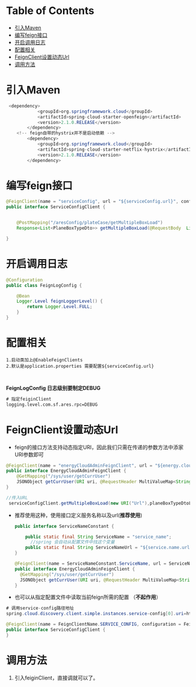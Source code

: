 # Table of Contents

* [引入Maven](#引入maven)
* [编写feign接口](#编写feign接口)
* [开启调用日志](#开启调用日志)
* [配置相关](#配置相关)
* [FeignClient设置动态Url](#feignclient设置动态url)
* [调用方法](#调用方法)






# 引入Maven

```java
 <dependency>
            <groupId>org.springframework.cloud</groupId>
            <artifactId>spring-cloud-starter-openfeign</artifactId>
            <version>2.1.0.RELEASE</version>
        </dependency>
    <!-- feign自带的hystrix并不是启动依赖 -->
        <dependency>
            <groupId>org.springframework.cloud</groupId>
            <artifactId>spring-cloud-starter-netflix-hystrix</artifactId>
            <version>2.1.0.RELEASE</version>
        </dependency>
```



# 编写feign接口

```java
@FeignClient(name = "serviceConfig", url = "${serviceConfig.url}", configuration = FeignLogConfig.class)
public interface ServiceConfigClient {


    @PostMapping("/aresConfig/plateCase/getMultipleBoxLoad")
    Response<List<PlaneBoxTypeDto>> getMultipleBoxLoad(@RequestBody  List<PlaneBoxTypeDto> planeBoxTypeDtoList);

}
```



# 开启调用日志

```java
@Configuration
public class FeignLogConfig {

    @Bean
    Logger.Level feignLoggerLevel() {
        return Logger.Level.FULL;
    }
}
```



# 配置相关

```
1.启动类加上@EnableFeignClients
2.默认是application.properties 需要配置${serviceConfig.url}



```



**FeignLogConfig 日志级别要制定DEBUG**

```xml
# 指定feiginClient
logging.level.com.sf.ares.rpc=DEBUG
```



# FeignClient设置动态Url



+ feign的接口方法支持动态指定URI，因此我们只需在传递的参数方法中添家URI参数即可

```java
@FeignClient(name = "energyCloudAdminFeignClient", url = "${energy.cloud.url}")
public interface EnergyCloudAdminFeignClient {
	@GetMapping("/sys/user/getCurrUser")
	JSONObject getCurrUser(URI uri, @RequestHeader MultiValueMap<String, String> headers, @RequestParam Map<String, String> bodies);
}

//传入URL
 serviceConfigClient.getMultipleBoxLoad(new URI("Url"),planeBoxTypeDtoList);

```



+ 推荐使用这种，使用接口定义服务名称以及url(**推荐使用**)


  ```java
  public interface ServiceNameConstant {
  
      public static final String ServiceName = "service_name";
        //spring 会自动从配置文件中找这个变量
      public static final String ServiceNameUrl = "${service.name.url}";
  }
  
  ```

  

  ```java
  @FeignClient(name = ServiceNameConstant.ServiceName, url = ServiceNameConstant.ServiceNameUrl)
  public interface EnergyCloudAdminFeignClient {
  	@GetMapping("/sys/user/getCurrUser")
  	JSONObject getCurrUser(URI uri, @RequestHeader MultiValueMap<String, String> headers, @RequestParam Map<String, String> bodies);
  }
  ```

  



+ 也可以从指定配置文件中读取当前feign所需的配置 （**不起作用**）

```java
# 调用service-config路径地址
spring.cloud.discovery.client.simple.instances.service-config[0].uri=http://ares-service-config.intsit.sfcloud.local:1080/

@FeignClient(name = FeignClientName.SERVICE_CONFIG, configuration = FeignLogConfig.class)
public interface ServiceConfigClient {
}
```





# 调用方法

1. 引入feiginClient，直接调就可以了。
